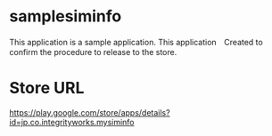# samplesiminfo

This application is a sample application.
This application　Created to confirm the procedure to release to the store.

# Store URL
https://play.google.com/store/apps/details?id=jp.co.integrityworks.mysiminfo

